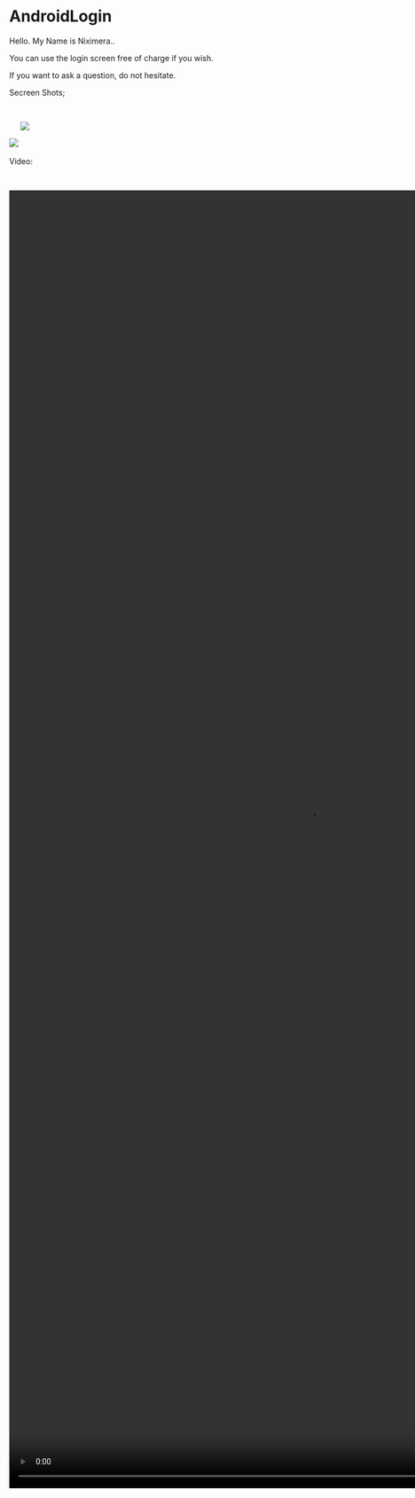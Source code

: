 # AndroidLogin

Hello. My Name is Niximera..

You can use the login screen free of charge if you wish.

If you want to ask a question, do not hesitate.

Secreen Shots;

<img src="https://niximera.com.tr/mailimg/bir.png" style="margin-top:30px;">

<img src="https://niximera.com.tr/mailimg/bir.png" style="margin-top:30px;margin-bottom:30px;">

Video:

<video width="1080" height="2340" controls muted style="margin-top:30px">
  <source src="https://niximera.com.tr/mailimg/video.mp4" type="video/mp4">
</video>